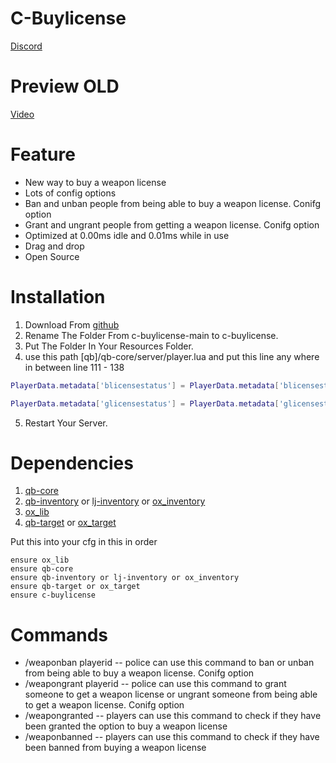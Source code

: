 # C-Buylicense
[Discord](https://discord.gg/YvThXdz59G)

# Preview OLD
[Video](https://streamable.com/r0r9gk)
# Feature
- New way to buy a weapon license
- Lots of config options
- Ban and unban people from being able to buy a weapon license. Conifg option
- Grant and ungrant people from getting a weapon license. Conifg option
- Optimized at 0.00ms idle and 0.01ms while in use
- Drag and drop
- Open Source

# Installation
1. Download From [github](https://github.com/SirCyirx/C-BuyLicense)
2. Rename The Folder From c-buylicense-main to c-buylicense.
3. Put The Folder In Your Resources Folder.
4. use this path [qb]/qb-core/server/player.lua and put this line any where in between line 111 - 138
```lua
PlayerData.metadata['blicensestatus'] = PlayerData.metadata['blicensestatus'] or false
```
```lua
PlayerData.metadata['glicensestatus'] = PlayerData.metadata['glicensestatus'] or false
```
5. Restart Your Server.

# Dependencies
1. [qb-core](https://github.com/qbcore-framework/qb-core)
2. [qb-inventory](https://github.com/qbcore-framework/qb-inventory/releases/tag/v1) or [lj-inventory](https://github.com/loljoshie/lj-inventory/releases/tag/1.2) or [ox_inventory](https://github.com/overextended/ox_inventory)
3. [ox_lib](https://github.com/overextended/ox_lib/releases) 
4. [qb-target](https://github.com/qbcore-framework/qb-target) or [ox_target](https://github.com/overextended/ox_target)


Put this into your cfg in this in order
```
ensure ox_lib
ensure qb-core
ensure qb-inventory or lj-inventory or ox_inventory
ensure qb-target or ox_target
ensure c-buylicense
```

# Commands
- /weaponban playerid   -- police can use this command to ban or unban from being able to buy a weapon license. Conifg option
- /weapongrant playerid -- police can use this command to grant someone to get a weapon license or ungrant someone from being able to get a weapon license. Conifg option
- /weapongranted        -- players can use this command to check if they have been granted the option to buy a weapon license
- /weaponbanned         -- players can use this command to check if they have been banned from buying a weapon license